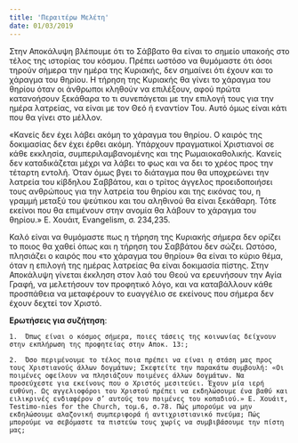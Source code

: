 ```yaml
---
title: 'Περαιτέρω Μελέτη'
date: 01/03/2019
---
```


Στην Αποκάλυψη βλέπουμε ότι το Σάββατο θα είναι το σημείο υπακοής στο τέλος της ιστορίας του κόσμου. Πρέπει ωστόσο να θυμόμαστε ότι όσοι τηρούν σήμερα την ημέρα της Κυριακής, δεν σημαίνει ότι έχουν και το χάραγμα του θηρίου. Η τήρηση της Κυριακής θα γίνει το χάραγμα του θηρίου όταν οι άνθρωποι κληθούν να επιλέξουν, αφού πρώτα κατανοήσουν ξεκάθαρα το τι συνεπάγεται με την επιλογή τους για την ημέρα λατρείας, να είναι με τον Θεό ή εναντίον Του. Αυτό όμως είναι κάτι που θα γίνει στο μέλλον.

«Κανείς δεν έχει λάβει ακόμη το χάραγμα του θηρίου. Ο καιρός της δοκιμασίας δεν έχει έρθει ακόμη. Υπάρχουν πραγματικοί Χριστιανοί σε κάθε εκκλησία, συμπεριλαμβανομένης και της Ρωμαιοκαθολικής. Κανείς δεν καταδικάζεται μέχρι να λάβει το φως και να δει το χρέος προς την τέταρτη εντολή. Όταν όμως βγει το διάταγμα που θα υποχρεώνει την λατρεία του κίβδηλου Σαββάτου, και ο τρίτος άγγελος προειδοποιήσει τους ανθρώπους για την λατρεία του θηρίου και της εικόνας του, η γραμμή μεταξύ του ψεύτικου και του αληθινού θα είναι ξεκάθαρη. Τότε εκείνοι που θα επιμένουν στην ανομία θα λάβουν το χάραγμα του θηρίου.» Ε. Χουάιτ, Evangelism, σ. 234,235.

Καλό είναι να θυμόμαστε πως η τήρηση της Κυριακής σήμερα δεν ορίζει το ποιος θα χαθεί όπως και  η τήρηση του Σαββάτου δεν σώζει. Ωστόσο, πλησιάζει ο καιρός που «το χάραγμα του θηρίου» θα είναι το κύριο θέμα, όταν η επιλογή της ημέρας λατρείας θα είναι δοκιμασία πίστης. Στην Αποκάλυψη γίνεται έκκληση στον λαό του Θεού να ερευνήσουν την Αγία Γραφή, να μελετήσουν τον προφητικό λόγο, και να καταβάλλουν κάθε προσπάθεια να μεταφέρουν το ευαγγέλιο σε εκείνους που σήμερα δεν έχουν δεχτεί τον Χριστό.

**Ερωτήσεις για συζήτηση**: 

`1.	 Όπως είναι ο κόσμος σήμερα, ποιες τάσεις της κοινωνίας δείχνουν στην εκπλήρωση της προφητείας στην Αποκ. 13:;` 

`2.	 Όσο περιμένουμε το τέλος ποια πρέπει να είναι η στάση μας προς τους Χριστιανούς άλλων δογμάτων; Σκεφτείτε την παρακάτω συμβουλή: «Οι ποιμένες οφείλουν να πλησιάζουν ποιμένες άλλων δογμάτων. Να προσεύχεστε για εκείνους που ο Χριστός μεσιτεύει. Έχουν μία ιερή ευθύνη. Ως αγγελιοφόροι του Χριστού πρέπει να εκδηλώσουμε ένα βαθύ και ειλικρινές ενδιαφέρον σ’ αυτούς του ποιμένες του κοπαδιού.» Ε. Χουάιτ, Testimo-nies for the Church, τομ.6, σ.78. Πώς μπορούμε να μην εκδηλώσουμε αλαζονική συμπεριφορά ή αντιχριστιανικό πνεύμα; Πώς μπορούμε να σεβόμαστε τα πιστεύω τους χωρίς να συμβιβάσουμε την πίστη μας;`